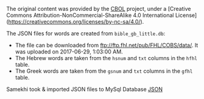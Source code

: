 The original content was provided by the [CBOL](https://bible.fhl.net/) project,
under a [Creative Commons Attribution-NonCommercial-ShareAlike 4.0 International License]
(https://creativecommons.org/licenses/by-nc-sa/4.0/).

The JSON files for words are created from `bible_gb_little.db`:
- The file can be downloaded from ftp://ftp.fhl.net/pub/FHL/COBS/data/. It was uploaded on 2017-06-29, 1:03:00 AM.
- The Hebrew words are taken from the `hsnum` and `txt` columns in the `hfhl` table.
- The Greek words are taken from the `gsnum` and `txt` columns in the `gfhl` table.

Samekhi took & imported JSON files to MySql Database [JSON](https://www.samekhi.com/bible/china/samekhi_china_strongs-master/mysql)
